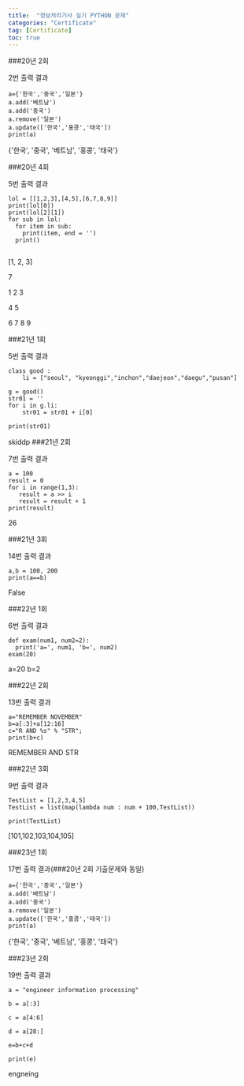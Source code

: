```yaml
---
title:  "정보처리기사 실기 PYTHON 문제"
categories: "Certificate"
tag: [Certificate]
toc: true
---
```


###20년 2회

2번 출력 결과
```
a={'한국','중국','일본'}
a.add('베트남')
a.add('중국')
a.remove('일본')
a.update(['한국','홍콩','태국'])
print(a)
```
{'한국', '중국', '베트남', '홍콩', '태국'}

###20년 4회

5번 출력 결과
```
lol = [[1,2,3],[4,5],[6,7,8,9]]
print(lol[0])
print(lol[2][1])
for sub in lol:
  for item in sub:
    print(item, end = '')
  print()
 

```
[1, 2, 3]

7

1 2 3

4 5

6 7 8 9

###21년 1회

5번 출력 결과
```
class good :
	li = ["seoul", "kyeonggi","inchon","daejeon","daegu","pusan"]
 
g = good()
str01 = ''
for i in g.li:
	str01 = str01 + i[0]
    
print(str01)
```
skiddp
###21년 2회

7번 출력 결과
```
a = 100
result = 0
for i in range(1,3):
   result = a >> i
   result = result + 1
print(result)
```
26

###21년 3회

14번 출력 결과
```
a,b = 100, 200 
print(a==b)
```
False

###22년 1회

6번 출력 결과
```
def exam(num1, num2=2):
  print('a=', num1, 'b=', num2)
exam(20)
```
a=20 b=2

###22년 2회

13번 출력 결과
```
a="REMEMBER NOVEMBER"
b=a[:3]+a[12:16]
c="R AND %s" % "STR";
print(b+c)
```
REMEMBER AND STR

 

###22년 3회

9번 출력 결과
```
TestList = [1,2,3,4,5]
TestList = list(map(lambda num : num + 100,TestList))
 
print(TestList)
```
[101,102,103,104,105]

###23년 1회

17번 출력 결과(###20년 2회 기출문제와 동일)
```
a={'한국','중국','일본'}
a.add('베트남')
a.add('중국')
a.remove('일본')
a.update(['한국','홍콩','태국'])
print(a)
```
{'한국', '중국', '베트남', '홍콩', '태국'}

 

###23년 2회

19번 출력 결과
```
a = "engineer information processing"
 
b = a[:3]
 
c = a[4:6]
 
d = a[28:]
 
e=b+c+d
 
print(e)
```
engneing